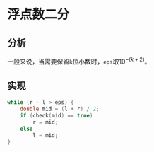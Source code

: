 # 浮点数二分

## 分析

一般来说，当需要保留`k`位小数时，`eps`取$10^{-(k+2)}$。

## 实现

```cpp
while (r - l > eps) {
    double mid = (l + r) / 2;
    if (check(mid) == true)
        r = mid;
    else
        l = mid;
}
```

